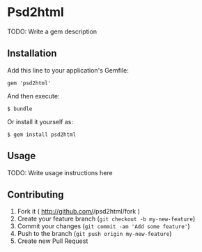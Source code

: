 # Psd2html

TODO: Write a gem description

## Installation

Add this line to your application's Gemfile:

    gem 'psd2html'

And then execute:

    $ bundle

Or install it yourself as:

    $ gem install psd2html

## Usage

TODO: Write usage instructions here

## Contributing

1. Fork it ( http://github.com/<my-github-username>/psd2html/fork )
2. Create your feature branch (`git checkout -b my-new-feature`)
3. Commit your changes (`git commit -am 'Add some feature'`)
4. Push to the branch (`git push origin my-new-feature`)
5. Create new Pull Request
